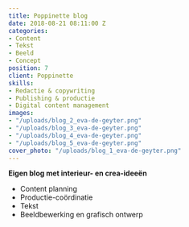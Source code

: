 ```yaml
---
title: Poppinette blog
date: 2018-08-21 08:11:00 Z
categories:
- Content
- Tekst
- Beeld
- Concept
position: 7
client: Poppinette
skills:
- Redactie & copywriting
- Publishing & productie
- Digital content management
images:
- "/uploads/blog_2_eva-de-geyter.png"
- "/uploads/blog_3_eva-de-geyter.png"
- "/uploads/blog_4_eva-de-geyter.png"
- "/uploads/blog_5_eva-de-geyter.png"
cover_photo: "/uploads/blog_1_eva-de-geyter.png"
---
```


**Eigen blog met interieur- en crea-ideeën**

* Content planning
* Productie-coördinatie
* Tekst
* Beeldbewerking en grafisch ontwerp